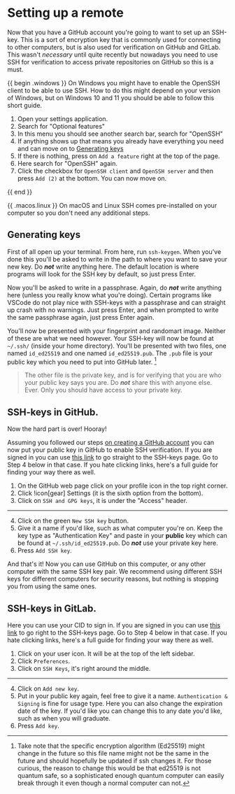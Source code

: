 # Setting up a remote

Now that you have a GitHub account you're going to want to set up an SSH-key. 
This is a sort of encryption key that is commonly used for connecting to other
computers, but is also used for verification on GitHub and GitLab. This wasn't
_necessary_ until quite recently but nowadays you need to use SSH for
verification to access private repositories on GitHub so this is a must.
<!-- If you want to use SSH for connecting to computers remotely feel free to read the chapter about it in under further reading HERERH EJFHDSFJK DS -->

{{ begin .windows }}
On Windows you might have to enable the OpenSSH client to be able to use SSH. 
How to do this might depend on your version of Windows, but on Windows 10 and 11 you should be able to follow this short guide.

1. Open your settings application.
2. Search for "Optional features" 
3. In this menu you should see another search bar, search for "OpenSSH" 
4. If anything shows up that means you already have everything you need and can move on to [Generating keys](./setup.md#generating-keys)
5. If there is nothing, press on `Add a feature` right at the top of the page. 
6. Here search for "OpenSSH" again. 
7. Click the checkbox for `OpenSSH client` and `OpenSSH server` and then press `Add (2)` at the bottom. 
You can now move on. 

{{ end }} 

{{ .macos.linux }} On macOS and Linux SSH comes pre-installed on your computer so you don't need any additional steps.

## Generating keys
First of all open up your terminal. From here, run `ssh-keygen`. When you've
done this you'll be asked to write in the path to where you want to save your
new key. Do ***not*** write anything here. The default location is where
programs will look for the SSH key by default, so just press Enter. 

Now you'll be asked to write in a passphrase. Again, do ***not*** write
anything here (unless you really know what you're doing). Certain programs like
VSCode do not play nice with SSH-keys with a passphrase and can straight up
crash with no warnings. Just press Enter, and when prompted to write the same
passphrase again, just press Enter again. 

<!-- TODO: Maybe skip the exact name of the key as the default might change in the future? This does make it slightly more difficult to point readers in the right direction though. -->
You'll now be presented with your fingerprint and randomart image. Neither of
these are what we need however. Your SSH-key will now be found at `~/.ssh/`
(inside your home directory). You'll be presented with two files, one named
`id_ed25519` and one named `id_ed25519.pub`. The `.pub` file is your public key
which you need to put into GitHub later. [^encryption]

> The other file is the private key, and is for verifying that you are who your
> public key says you are. Do ***not*** share this with anyone else. Ever. Only
> you should have access to your private key. 

## SSH-keys in GitHub.
Now the hard part is over! Hooray!

Assuming you followed our steps [on creating a GitHub account](./installation.md#create-an-account-on-github) you can now put your public key in GitHub to enable SSH verification. 
If you are signed in you can use [this link](https://github.com/settings/keys)
to go straight to the SSH-keys page. Go to Step 4 below in that case. If you
hate clicking links, here's a full guide for finding your way there as well.

1. On the GitHub web page click on your profile icon in the top right corner.
2. Click !icon[gear] Settings (it is the sixth option from the bottom).
3. Click on `SSH and GPG keys`, it is under the "Access" header.
---
4. Click on the green `New SSH key` button.
5. Give it a name if you'd like, such as what computer you're on. Keep the key type as "Authentication Key" and paste in your **public** key which can be found at `~/.ssh/id_ed25519.pub`. Do ***not*** use your private key here.
6. Press `Add SSH key`.

And that's it! Now you can use GitHub on this computer, or any other computer
with the same SSH key pair. We recommend using different SSH keys for different
computers for security reasons, but nothing is stopping you from using the same
ones.

## SSH-keys in GitLab.

Here you can use your CID to sign in. If you are signed in you can use [this
link](https://git.chalmers.se/-/user_settings/ssh_keys) to go right to the
SSH-keys page. Go to Step 4 below in that case. If you hate clicking links,
here's a full guide for finding your way there as well.

1. Click on your user icon. It will be at the top of the left sidebar.
2. Click `Preferences`.
3. Click on `SSH Keys`, it's right around the middle. 
---
4. Click on `Add new key`.
5. Put in your public key again, feel free to give it a name. `Authentication &
   Signing` is fine for usage type. Here you can also change the expiration date
   of the key. If you'd like you can change this to any date you'd like, such as
   when you will graduate.
6. Press `Add key`.

[^encryption]: Take note that the specific encryption algorithm (Ed25519) might
    change in the future so this file name might not be the same in the future
    and should hopefully be updated if ssh changes it. For those curious, the
    reason to change this would be that ed25519 is not quantum safe, so a
    sophisticated enough quantum computer can easily break through it even
    though a normal computer can not.
